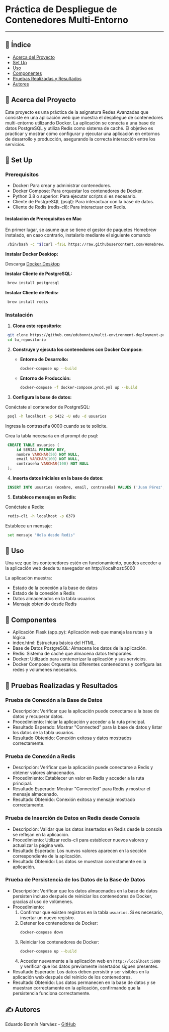 # Práctica de Despliegue de Contenedores Multi-Entorno

---

## 📝 Índice

- [Acerca del Proyecto](#acerca-del-proyecto)
- [Set Up](#set-up)
- [Uso](#uso)
- [Componentes](#componentes)
- [Pruebas Realizadas y Resultados](#pruebas-realizadas-y-resultados)
- [Autores](#autores)

## 🧐 Acerca del Proyecto <a name="acerca-del-proyecto"></a>

Este proyecto es una práctica de la asignatura Redes Avanzadas que consiste en una aplicación web que muestra el despliegue de contenedores multi-entorno utilizando Docker. La aplicación se conecta a una base de datos PostgreSQL y utiliza Redis como sistema de caché. El objetivo es practicar y mostrar cómo configurar y ejecutar una aplicación en entornos de desarrollo y producción, asegurando la correcta interacción entre los servicios.

## 🏁 Set Up <a name="set-up"></a>

### Prerequisitos

- Docker: Para crear y administrar contenedores.
- Docker Compose: Para orquestar los contenedores de Docker.
- Python 3.8 o superior: Para ejecutar scripts si es necesario.
- Cliente de PostgreSQL (psql): Para interactuar con la base de datos.
- Cliente de Redis (redis-cli): Para interactuar con Redis.

#### Instalación de Prerequisitos en Mac

En primer lugar, se asume que se tiene el gestor de paquetes Homebrew instalado, en caso contrario, instalarlo mediante el siguiente comando

```bash
 /bin/bash -c "$(curl -fsSL https://raw.githubusercontent.com/Homebrew/install/HEAD/install.sh)"
```

**Instalar Docker Desktop:**

Descarga [Docker Desktop](https://www.docker.com/)

**Instalar Cliente de PostgreSQL:**

```bash
 brew install postgresql
```

**Instalar Cliente de Redis:**

```bash
 brew install redis
```

### Instalación

1. **Clona este repositorio:**

```bash
 git clone https://github.com/edubonnin/multi-environment-deployment-practice.git
 cd tu_repositorio
```

2. **Construye y ejecuta los contenedores con Docker Compose:**

   - **Entorno de Desarrollo:**

     ```bash
     docker-compose up --build
     ```

   - **Entorno de Producción:**

     ```bash
     docker-compose -f docker-compose.prod.yml up --build
     ```

3. **Configura la base de datos:**

Conéctate al contenedor de PostgreSQL:

```bash
 psql -h localhost -p 5432 -U edu -d usuarios
```

Ingresa la contraseña 0000 cuando se te solicite.

Crea la tabla necesaria en el prompt de psql:

```sql
 CREATE TABLE usuarios (
     id SERIAL PRIMARY KEY,
     nombre VARCHAR(50) NOT NULL,
     email VARCHAR(100) NOT NULL,
     contraseña VARCHAR(100) NOT NULL
 );
```

4. **Inserta datos iniciales en la base de datos:**

```sql
 INSERT INTO usuarios (nombre, email, contraseña) VALUES ('Juan Pérez', 'juan.perez@example.com', 'password123');
```

5. **Establece mensajes en Redis:**

Conéctate a Redis:

```bash
 redis-cli -h localhost -p 6379
```

Establece un mensaje:

```bash
 set mensaje "Hola desde Redis"
```

## 🎈 Uso <a name="uso"></a>

Una vez que los contenedores estén en funcionamiento, puedes acceder a la aplicación web desde tu navegador en http://localhost:5000

La aplicación muestra:

- Estado de la conexión a la base de datos
- Estado de la conexión a Redis
- Datos almacenados en la tabla usuarios
- Mensaje obtenido desde Redis

## 📂 Componentes <a name="componentes"></a>

- Aplicación Flask (app.py): Aplicación web que maneja las rutas y la lógica.
- index.html: Estructura básica del HTML.
- Base de Datos PostgreSQL: Almacena los datos de la aplicación.
- Redis: Sistema de caché que almacena datos temporales.
- Docker: Utilizado para contenerizar la aplicación y sus servicios.
- Docker Compose: Orquesta los diferentes contenedores y configura las redes y volúmenes necesarios.

## 🔧 Pruebas Realizadas y Resultados <a name="pruebas-realizadas-y-resultados"></a>

### Prueba de Conexión a la Base de Datos

- Descripción: Verificar que la aplicación puede conectarse a la base de datos y recuperar datos.
- Procedimiento: Iniciar la aplicación y acceder a la ruta principal.
- Resultado Esperado: Mostrar "Connected" para la base de datos y listar los datos de la tabla usuarios.
- Resultado Obtenido: Conexión exitosa y datos mostrados correctamente.

### Prueba de Conexión a Redis

- Descripción: Verificar que la aplicación puede conectarse a Redis y obtener valores almacenados.
- Procedimiento: Establecer un valor en Redis y acceder a la ruta principal.
- Resultado Esperado: Mostrar "Connected" para Redis y mostrar el mensaje almacenado.
- Resultado Obtenido: Conexión exitosa y mensaje mostrado correctamente.

### Prueba de Inserción de Datos en Redis desde Consola

- Descripción: Validar que los datos insertados en Redis desde la consola se reflejan en la aplicación.
- Procedimiento: Utilizar redis-cli para establecer nuevos valores y actualizar la página web.
- Resultado Esperado: Los nuevos valores aparecen en la sección correspondiente de la aplicación.
- Resultado Obtenido: Los datos se muestran correctamente en la aplicación.

### Prueba de Persistencia de los Datos de la Base de Datos

- Descripción: Verificar que los datos almacenados en la base de datos persisten incluso después de reiniciar los contenedores de Docker, gracias al uso de volúmenes.
- Procedimiento:
  1. Confirmar que existen registros en la tabla `usuarios`. Si es necesario, insertar un nuevo registro.
  2. Detener los contenedores de Docker:
     ```bash
     docker-compose down
     ```
  3. Reiniciar los contenedores de Docker:
     ```bash
     docker-compose up --build
     ```
  4. Acceder nuevamente a la aplicación web en `http://localhost:5000` y verificar que los datos previamente insertados siguen presentes.
- Resultado Esperado: Los datos deben persistir y ser visibles en la aplicación web después del reinicio de los contenedores.
- Resultado Obtenido: Los datos permanecen en la base de datos y se muestran correctamente en la aplicación, confirmando que la persistencia funciona correctamente.

## ✍️ Autores <a name="autores"></a>

Eduardo Bonnín Narváez - [GitHub](https://github.com/edubonnin)